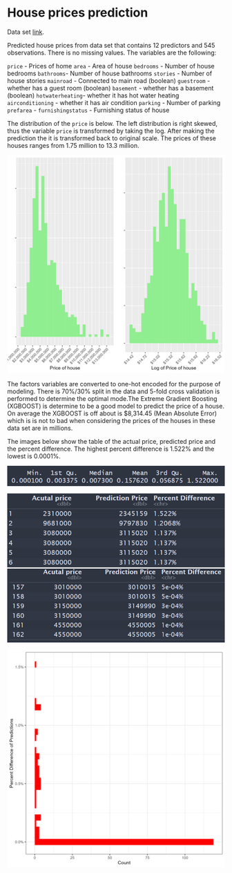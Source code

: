 # House prices prediction

Data set [link](https://www.kaggle.com/datasets/yasserh/housing-prices-dataset). 

Predicted house prices from data set that contains 12 predictors and 545 observations. There is no missing values. The variables are the following:

`price` - Prices of home
`area` - Area of house
`bedrooms` - Number of house bedrooms
`bathrooms`- Number of house bathrooms
`stories` - Number of house stories
`mainroad` - Connected to main road (boolean)
`guestroom` - whether has a guest room (boolean)
`basement` - whether has a basement (boolean)
`hotwaterheating`- whether it has hot water heating
`airconditioning` - whether it has air condition
`parking` - Number of parking
`prefarea` - 
`furnishingstatus` - Furnishing status of house


The distribution of the `price` is below. The left distribution is right skewed, thus the variable `price` is transformed by taking the log. After making the prediction the it is transformed back to original scale. The prices of these houses ranges from 1.75 million to  13.3 million. 

![](./images/distribution.png)


The factors variables are converted to one-hot encoded for the purpose of modeling. There is 70%/30% split in the data and 5-fold cross validation is performed to determine the optimal mode.The Extreme Gradient Boosting (XGBOOST) is determine to be a good model to predict the price of a house. On average the XGBOOST is off about is $8,314.45 (Mean Absolute Error) which is is not to bad when considering the prices of the houses in these data set are in millions.


The images below show the table of the actual price, predicted price and the percent difference. The highest percent difference is 1.522% and the lowest is 0.0001%.

![](./images/quantile.png)

![](./images/df_head.png)
![](./images/df_tail.png)

![](./images/gg_diff.png)



